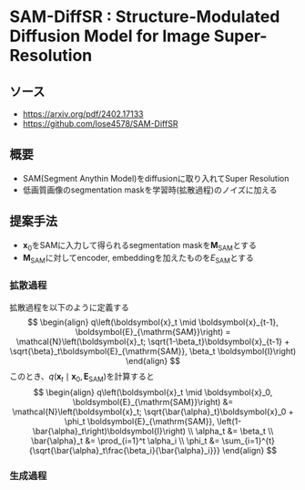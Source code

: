 # SAM-DiffSR : Structure-Modulated Diffusion Model for Image Super-Resolution

## ソース
- https://arxiv.org/pdf/2402.17133
- https://github.com/lose4578/SAM-DiffSR
## 概要
- SAM(Segment Anythin Model)をdiffusionに取り入れてSuper Resolution
- 低画質画像のsegmentation maskを学習時(拡散過程)のノイズに加える

## 提案手法
- $\boldsymbol{x}_0$をSAMに入力して得られるsegmentation maskを$\boldsymbol{M}_{\mathrm{SAM}}$とする
- $\boldsymbol{M}_{\mathrm{SAM}}$に対してencoder, embeddingを加えたものを$E_{\mathrm{SAM}}$とする
### 拡散過程
拡散過程を以下のように定義する
$$
\begin{align}
q\left(\boldsymbol{x}_t \mid \boldsymbol{x}_{t-1}, \boldsymbol{E}_{\mathrm{SAM}}\right) = \mathcal{N}\left(\boldsymbol{x}_t; \sqrt{1-\beta_t}\boldsymbol{x}_{t-1} + \sqrt{\beta}_t\boldsymbol{E}_{\mathrm{SAM}}, \beta_t \boldsymbol{I}\right)
\end{align}
$$
このとき、$q\left(\boldsymbol{x}_t \mid \boldsymbol{x}_0, \boldsymbol{E}_{\mathrm{SAM}}\right)$を計算すると
$$
\begin{align}
q\left(\boldsymbol{x}_t \mid \boldsymbol{x}_0, \boldsymbol{E}_{\mathrm{SAM}}\right) &= \mathcal{N}\left(\boldsymbol{x}_t; \sqrt{\bar{\alpha}_t}\boldsymbol{x}_0 + \phi_t \boldsymbol{E}_{\mathrm{SAM}}, \left(1-\bar{\alpha}_t\right)\boldsymbol{I}\right) \\
\alpha_t &= \beta_t \\
\bar{\alpha}_t &= \prod_{i=1}^t \alpha_i \\
\phi_t &= \sum_{i=1}^{t}{\sqrt{\bar{\alpha}_t\frac{\beta_i}{\bar{\alpha}_i}}}
\end{align}
$$

### 生成過程